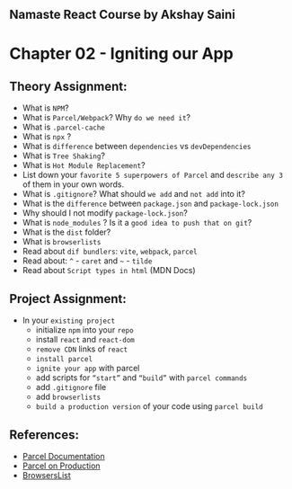 ## Namaste React Course by Akshay Saini
# Chapter 02 - Igniting our App


## Theory Assignment:
- What is `NPM`?
- What is `Parcel/Webpack`? Why `do we need it`?
- What is `.parcel-cache`
- What is `npx` ?
- What is `difference` between `dependencies` vs `devDependencies`
- What is `Tree Shaking`?
- What is `Hot Module Replacement`?
- List down your `favorite 5 superpowers of Parcel` and `describe any 3` of them in your
own words.
- What is `.gitignore`? What should `we add` and `not add` into it?
- What is the `difference` between `package.json` and `package-lock.json`
- Why should I not modify `package-lock.json`?
- What is `node_modules` ? Is it a `good idea to push that on git`?
- What is the `dist` folder?
- What is `browserlists`
- Read about `dif bundlers`: `vite`, `webpack`, `parcel`
- Read about: `^` - `caret` and `~` - `tilde`
- Read about `Script types in html` (MDN Docs)


## Project Assignment:
- In your `existing project`
    - initialize `npm` into your `repo`
    - install `react` and `react-dom`
    - `remove CDN` links of `react`
    - `install parcel`
    - `ignite your app` with parcel
    - add scripts for `“start”` and `“build”` with `parcel commands`
    - add `.gitignore` file
    - add `browserlists`
    - `build a production version` of your code using `parcel build`
## References:
- [Parcel Documentation](https://parceljs.org/getting-started/webapp/)
- [Parcel on Production](https://parceljs.org/features/production/)
- [BrowsersList](https://browserslist.dev/)
